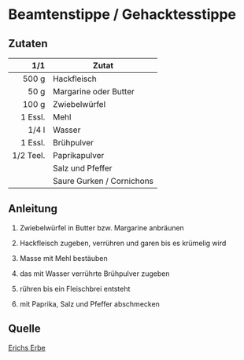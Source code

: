 # Beamtenstippe / Gehacktesstippe

## Zutaten

| 1/1       | Zutat                     |
|----------:|---------------------------|
| 500 g     | Hackfleisch               |
| 50 g      | Margarine oder Butter     |
| 100 g     | Zwiebelwürfel             |
| 1 Essl.   | Mehl                      |
| 1/4 l     | Wasser                    |
| 1 Essl.   | Brühpulver                |
| 1/2 Teel. | Paprikapulver             |
|           | Salz und Pfeffer          |
|           | Saure Gurken / Cornichons |

## Anleitung

1. Zwiebelwürfel in Butter bzw. Margarine anbräunen

2. Hackfleisch zugeben, verrühren und garen bis es krümelig wird

3. Masse mit Mehl bestäuben

4. das mit Wasser verrührte Brühpulver zugeben

5. rühren bis ein Fleischbrei entsteht

6. mit Paprika, Salz und Pfeffer abschmecken

## Quelle

[Erichs Erbe](https://www.erichserbe.de/076)
